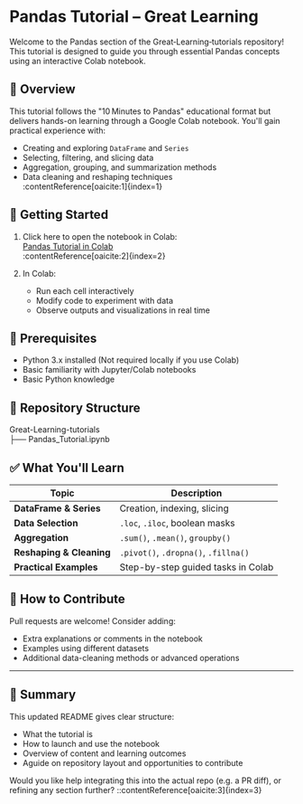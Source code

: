# Pandas Tutorial – Great Learning

Welcome to the Pandas section of the Great‑Learning‑tutorials repository! This tutorial is designed to guide you through essential Pandas concepts using an interactive Colab notebook.

## 📘 Overview

This tutorial follows the "10 Minutes to Pandas" educational format but delivers hands-on learning through a Google Colab notebook. You'll gain practical experience with:

- Creating and exploring `DataFrame` and `Series`
- Selecting, filtering, and slicing data
- Aggregation, grouping, and summarization methods
- Data cleaning and reshaping techniques  
:contentReference[oaicite:1]{index=1}

## 🚀 Getting Started

1. Click here to open the notebook in Colab:  
   [Pandas Tutorial in Colab](https://colab.research.google.com/drive/1a4sbKG7jOJGn4oeonQPA8XjJm7OYgcdX)  
   :contentReference[oaicite:2]{index=2}

2. In Colab:  
   - Run each cell interactively  
   - Modify code to experiment with data  
   - Observe outputs and visualizations in real time

## 🧠 Prerequisites

- Python 3.x installed (Not required locally if you use Colab)
- Basic familiarity with Jupyter/Colab notebooks
- Basic Python knowledge

## 📂 Repository Structure
Great-Learning-tutorials  <br>
├── Pandas_Tutorial.ipynb 

## ✅ What You'll Learn

| Topic                     | Description |
|--------------------------|-------------|
| **DataFrame & Series**   | Creation, indexing, slicing |
| **Data Selection**       | `.loc`, `.iloc`, boolean masks |
| **Aggregation**          | `.sum()`, `.mean()`, `groupby()` |
| **Reshaping & Cleaning** | `.pivot()`, `.dropna()`, `.fillna()` |
| **Practical Examples**   | Step-by-step guided tasks in Colab |

## 🙌 How to Contribute

Pull requests are welcome! Consider adding:
- Extra explanations or comments in the notebook
- Examples using different datasets
- Additional data-cleaning methods or advanced operations

---

## 💬 Summary

This updated README gives clear structure:
- What the tutorial is
- How to launch and use the notebook
- Overview of content and learning outcomes
- Aguide on repository layout and opportunities to contribute

Would you like help integrating this into the actual repo (e.g. a PR diff), or refining any section further?
::contentReference[oaicite:3]{index=3}
